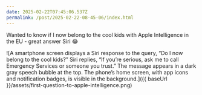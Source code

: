 ```yaml
---
date: 2025-02-22T07:45:06.537Z
permalink: /post/2025-02-22-08-45-06/index.html
---
```


Wanted to know if I now belong to the cool kids with Apple Intelligence in the EU - great answer Siri 😂

![A smartphone screen displays a Siri response to the query, “Do I now belong to the cool kids?” Siri replies, “If you’re serious, ask me to call Emergency Services or someone you trust.” The message appears in a dark gray speech bubble at the top. The phone’s home screen, with app icons and notification badges, is visible in the background.]({{ baseUrl }}/assets/first-question-to-apple-intelligence.png)